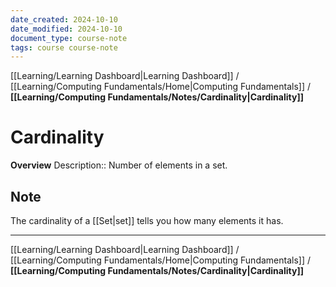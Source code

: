 ```yaml
---
date_created: 2024-10-10
date_modified: 2024-10-10
document_type: course-note
tags: course course-note
---
```

[[Learning/Learning Dashboard|Learning Dashboard]] / [[Learning/Computing Fundamentals/Home|Computing Fundamentals]] / **[[Learning/Computing Fundamentals/Notes/Cardinality|Cardinality]]**
# Cardinality
**Overview**
Description:: Number of elements in a set.

## Note

The cardinality of a [[Set|set]] tells you how many elements it has.

---
[[Learning/Learning Dashboard|Learning Dashboard]] / [[Learning/Computing Fundamentals/Home|Computing Fundamentals]] / **[[Learning/Computing Fundamentals/Notes/Cardinality|Cardinality]]**